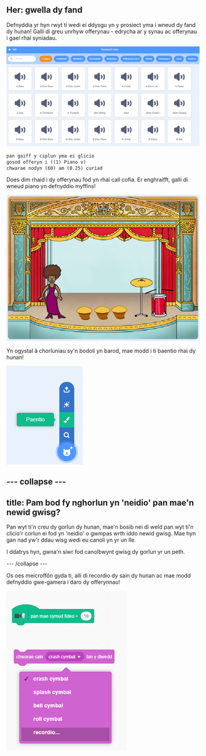 ## Her: gwella dy fand

Defnyddia yr hyn rwyt ti wedi ei ddysgu yn y prosiect yma i wneud dy fand dy hunan! Galli di greu unrhyw offerynau - edrycha ar y synau ac offerynau i gael rhai syniadau.

![sgrinlun](images/band-ideas-sounds.png)

```blocks3
pan gaiff y ciplun yma ei glicio
gosod offeryn i ((1) Piano v)
chwarae nodyn (60) am (0.25) curiad
```

Does dim rhaid i dy offerynau fod yn rhai call cofia. Er enghraifft, galli di wneud piano yn defnyddio myffins!

![sgrinlun](images/band-piano.png)

Yn ogystal â chorluniau sy'n bodoli yn barod, mae modd i ti baentio rhai dy hunan!

![sgrinlun](images/band-draw.png)

--- collapse ---
---
title: Pam bod fy nghorlun yn 'neidio' pan mae'n newid gwisg?
---
Pan wyt ti'n creu dy gorlun dy hunan, mae'n bosib nei di weld pan wyt ti'n clicio'r corlun ei fod yn 'neidio' o gwmpas wrth iddo newid gwisg. Mae hyn gan nad yw'r ddau wisg wedi eu canoli yn yr un lle.

I ddatrys hyn, gwna'n siwr fod canolbwynt gwisg dy gorlun yr un peth.

--- /collapse ---

Os oes meicroffôn gyda ti, alli di recordio dy sain dy hunan ac mae modd defnyddio gwe-gamera i daro dy offerynnau!

![sgrinlun](images/band-io.png)
